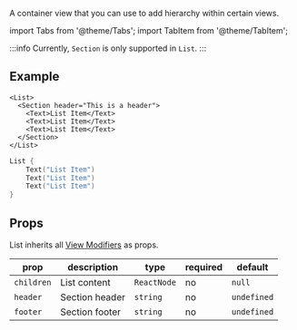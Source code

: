---
---

A container view that you can use to add hierarchy within certain views.

import Tabs from '@theme/Tabs';
import TabItem from '@theme/TabItem';

:::info
Currently, `Section` is only supported in `List`.
:::

## Example

<Tabs>
<TabItem value="srn" label="swiftui-react-native">

```tsx
<List>
  <Section header="This is a header">
    <Text>List Item</Text>
    <Text>List Item</Text>
    <Text>List Item</Text>
  </Section>
</List>
```

</TabItem>
<TabItem value="swiftui" label="SwiftUI">

```swift
List {
    Text("List Item")
    Text("List Item")
    Text("List Item")
}
```

</TabItem>
</Tabs>

## Props

List inherits all [View Modifiers](../modifiers#view-modifiers) as props.

| prop       | description    | type        | required | default     |
| ---------- | -------------- | ----------- | -------- | ----------- |
| `children` | List content   | `ReactNode` | no       | `null`      |
| `header`   | Section header | `string`    | no       | `undefined` |
| `footer`   | Section footer | `string`    | no       | `undefined` |
